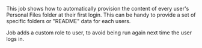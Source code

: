 This job shows how to automatically provision the content of every user's Personal Files folder at their first login. This
can be handy to provide a set of specific folders or "README" data for each users.

Job adds a custom role to user, to avoid being run again next time the user logs in.